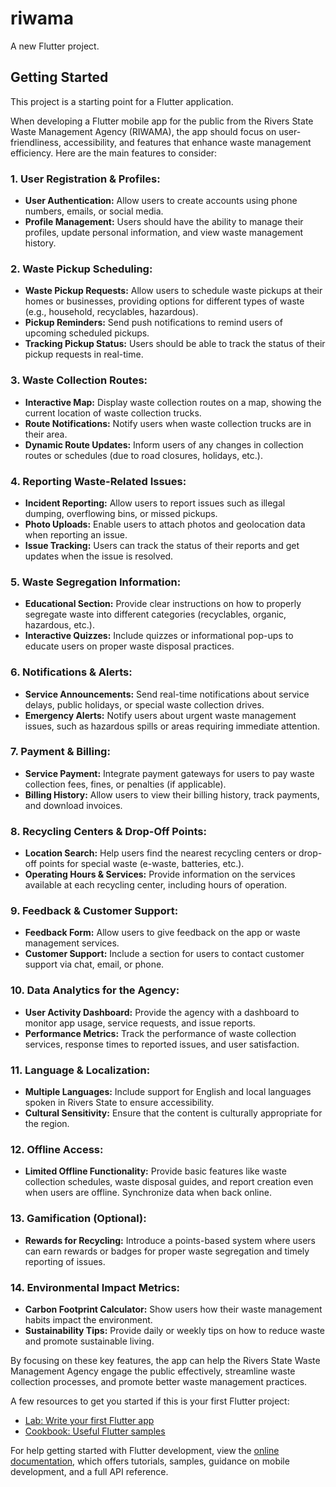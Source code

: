 # riwama

A new Flutter project.

## Getting Started

This project is a starting point for a Flutter application.




When developing a Flutter mobile app for the public from the Rivers State Waste Management Agency (RIWAMA), the app should focus on user-friendliness, accessibility, and features that enhance waste management efficiency. Here are the main features to consider:

### 1. **User Registration & Profiles:**
   - **User Authentication:** Allow users to create accounts using phone numbers, emails, or social media.
   - **Profile Management:** Users should have the ability to manage their profiles, update personal information, and view waste management history.

### 2. **Waste Pickup Scheduling:**
   - **Waste Pickup Requests:** Allow users to schedule waste pickups at their homes or businesses, providing options for different types of waste (e.g., household, recyclables, hazardous).
   - **Pickup Reminders:** Send push notifications to remind users of upcoming scheduled pickups.
   - **Tracking Pickup Status:** Users should be able to track the status of their pickup requests in real-time.

### 3. **Waste Collection Routes:**
   - **Interactive Map:** Display waste collection routes on a map, showing the current location of waste collection trucks.
   - **Route Notifications:** Notify users when waste collection trucks are in their area.
   - **Dynamic Route Updates:** Inform users of any changes in collection routes or schedules (due to road closures, holidays, etc.).

### 4. **Reporting Waste-Related Issues:**
   - **Incident Reporting:** Allow users to report issues such as illegal dumping, overflowing bins, or missed pickups.
   - **Photo Uploads:** Enable users to attach photos and geolocation data when reporting an issue.
   - **Issue Tracking:** Users can track the status of their reports and get updates when the issue is resolved.

### 5. **Waste Segregation Information:**
   - **Educational Section:** Provide clear instructions on how to properly segregate waste into different categories (recyclables, organic, hazardous, etc.).
   - **Interactive Quizzes:** Include quizzes or informational pop-ups to educate users on proper waste disposal practices.

### 6. **Notifications & Alerts:**
   - **Service Announcements:** Send real-time notifications about service delays, public holidays, or special waste collection drives.
   - **Emergency Alerts:** Notify users about urgent waste management issues, such as hazardous spills or areas requiring immediate attention.

### 7. **Payment & Billing:**
   - **Service Payment:** Integrate payment gateways for users to pay waste collection fees, fines, or penalties (if applicable).
   - **Billing History:** Allow users to view their billing history, track payments, and download invoices.

### 8. **Recycling Centers & Drop-Off Points:**
   - **Location Search:** Help users find the nearest recycling centers or drop-off points for special waste (e-waste, batteries, etc.).
   - **Operating Hours & Services:** Provide information on the services available at each recycling center, including hours of operation.

### 9. **Feedback & Customer Support:**
   - **Feedback Form:** Allow users to give feedback on the app or waste management services.
   - **Customer Support:** Include a section for users to contact customer support via chat, email, or phone.

### 10. **Data Analytics for the Agency:**
   - **User Activity Dashboard:** Provide the agency with a dashboard to monitor app usage, service requests, and issue reports.
   - **Performance Metrics:** Track the performance of waste collection services, response times to reported issues, and user satisfaction.

### 11. **Language & Localization:**
   - **Multiple Languages:** Include support for English and local languages spoken in Rivers State to ensure accessibility.
   - **Cultural Sensitivity:** Ensure that the content is culturally appropriate for the region.

### 12. **Offline Access:**
   - **Limited Offline Functionality:** Provide basic features like waste collection schedules, waste disposal guides, and report creation even when users are offline. Synchronize data when back online.

### 13. **Gamification (Optional):**
   - **Rewards for Recycling:** Introduce a points-based system where users can earn rewards or badges for proper waste segregation and timely reporting of issues.

### 14. **Environmental Impact Metrics:**
   - **Carbon Footprint Calculator:** Show users how their waste management habits impact the environment.
   - **Sustainability Tips:** Provide daily or weekly tips on how to reduce waste and promote sustainable living.

By focusing on these key features, the app can help the Rivers State Waste Management Agency engage the public effectively, streamline waste collection processes, and promote better waste management practices.





A few resources to get you started if this is your first Flutter project:

- [Lab: Write your first Flutter app](https://docs.flutter.dev/get-started/codelab)
- [Cookbook: Useful Flutter samples](https://docs.flutter.dev/cookbook)

For help getting started with Flutter development, view the
[online documentation](https://docs.flutter.dev/), which offers tutorials,
samples, guidance on mobile development, and a full API reference.
